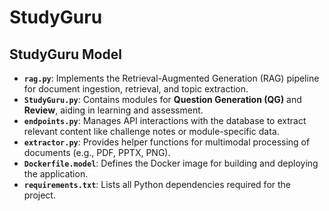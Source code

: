 # StudyGuru

## StudyGuru Model 

- **`rag.py`**: Implements the Retrieval-Augmented Generation (RAG) pipeline for document ingestion, retrieval, and topic extraction.
- **`StudyGuru.py`**: Contains modules for **Question Generation (QG)** and **Review**, aiding in learning and assessment.
- **`endpoints.py`**: Manages API interactions with the database to extract relevant content like challenge notes or module-specific data.
- **`extractor.py`**: Provides helper functions for multimodal processing of documents (e.g., PDF, PPTX, PNG).
- **`Dockerfile.model`**: Defines the Docker image for building and deploying the application.
- **`requirements.txt`**: Lists all Python dependencies required for the project.

